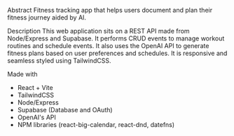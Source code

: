 Abstract
Fitness tracking app that helps users document and plan their fitness journey aided by AI.

Description
This web application sits on a REST API made from Node/Express and Supabase. It performs CRUD events to 
manage workout routines and schedule events.
It also uses the OpenAI API to generate fitness plans based on user preferences and schedules. It is responsive and 
seamless styled using TailwindCSS.

Made with 
- React + Vite
- TailwindCSS
- Node/Express
- Supabase (Database and OAuth)
- OpenAI's API
- NPM libraries (react-big-calendar, react-dnd, datefns)
